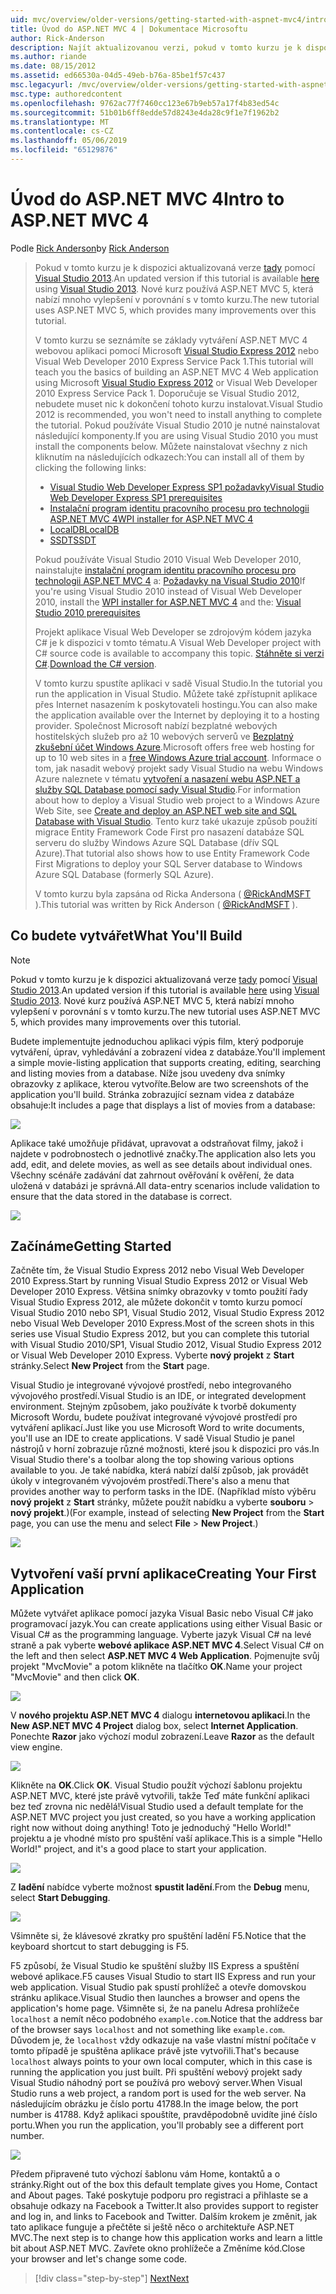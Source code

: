 ```yaml
---
uid: mvc/overview/older-versions/getting-started-with-aspnet-mvc4/intro-to-aspnet-mvc-4
title: Úvod do ASP.NET MVC 4 | Dokumentace Microsoftu
author: Rick-Anderson
description: Najít aktualizovanou verzi, pokud v tomto kurzu je k dispozici zde prostřednictvím sady Visual Studio 2013. Nové kurz používá ASP.NET MVC 5, která nabízí mnoho vylepšení v porovnání s t...
ms.author: riande
ms.date: 08/15/2012
ms.assetid: ed66530a-04d5-49eb-b76a-85be1f57c437
msc.legacyurl: /mvc/overview/older-versions/getting-started-with-aspnet-mvc4/intro-to-aspnet-mvc-4
msc.type: authoredcontent
ms.openlocfilehash: 9762ac77f7460cc123e67b9eb57a17f4b83ed54c
ms.sourcegitcommit: 51b01b6ff8edde57d8243e4da28c9f1e7f1962b2
ms.translationtype: MT
ms.contentlocale: cs-CZ
ms.lasthandoff: 05/06/2019
ms.locfileid: "65129876"
---
```

# <a name="intro-to-aspnet-mvc-4"></a><span data-ttu-id="5f353-104">Úvod do ASP.NET MVC 4</span><span class="sxs-lookup"><span data-stu-id="5f353-104">Intro to ASP.NET MVC 4</span></span>

<span data-ttu-id="5f353-105">Podle [Rick Anderson]((https://twitter.com/RickAndMSFT))</span><span class="sxs-lookup"><span data-stu-id="5f353-105">by [Rick Anderson]((https://twitter.com/RickAndMSFT))</span></span>

> <span data-ttu-id="5f353-106">Pokud v tomto kurzu je k dispozici aktualizovaná verze [tady](../../getting-started/introduction/getting-started.md) pomocí [Visual Studio 2013](https://my.visualstudio.com/Downloads?q=visual%20studio%202013).</span><span class="sxs-lookup"><span data-stu-id="5f353-106">An updated version if this tutorial is available [here](../../getting-started/introduction/getting-started.md) using [Visual Studio 2013](https://my.visualstudio.com/Downloads?q=visual%20studio%202013).</span></span> <span data-ttu-id="5f353-107">Nové kurz používá ASP.NET MVC 5, která nabízí mnoho vylepšení v porovnání s v tomto kurzu.</span><span class="sxs-lookup"><span data-stu-id="5f353-107">The new tutorial uses ASP.NET MVC 5, which provides many improvements over this tutorial.</span></span>
>
> <span data-ttu-id="5f353-108">V tomto kurzu se seznámíte se základy vytváření ASP.NET MVC 4 webovou aplikaci pomocí Microsoft [Visual Studio Express 2012](https://www.microsoft.com/visualstudio/11/products/express) nebo Visual Web Developer 2010 Express Service Pack 1.</span><span class="sxs-lookup"><span data-stu-id="5f353-108">This tutorial will teach you the basics of building an ASP.NET MVC 4 Web application using Microsoft [Visual Studio Express 2012](https://www.microsoft.com/visualstudio/11/products/express) or Visual Web Developer 2010 Express Service Pack 1.</span></span> <span data-ttu-id="5f353-109">Doporučuje se Visual Studio 2012, nebudete muset nic k dokončení tohoto kurzu instalovat.</span><span class="sxs-lookup"><span data-stu-id="5f353-109">Visual Studio 2012 is recommended, you won't need to install anything to complete the tutorial.</span></span> <span data-ttu-id="5f353-110">Pokud používáte Visual Studio 2010 je nutné nainstalovat následující komponenty.</span><span class="sxs-lookup"><span data-stu-id="5f353-110">If you are using Visual Studio 2010 you must install the components below.</span></span> <span data-ttu-id="5f353-111">Můžete nainstalovat všechny z nich kliknutím na následujících odkazech:</span><span class="sxs-lookup"><span data-stu-id="5f353-111">You can install all of them by clicking the following links:</span></span>
>
> - [<span data-ttu-id="5f353-112">Visual Studio Web Developer Express SP1 požadavky</span><span class="sxs-lookup"><span data-stu-id="5f353-112">Visual Studio Web Developer Express SP1 prerequisites</span></span>](https://www.microsoft.com/web/gallery/install.aspx?appid=VWD2010SP1Pack)
> - [<span data-ttu-id="5f353-113">Instalační program identitu pracovního procesu pro technologii ASP.NET MVC 4</span><span class="sxs-lookup"><span data-stu-id="5f353-113">WPI installer for ASP.NET MVC 4</span></span>](https://go.microsoft.com/fwlink/?LinkId=243392)
> - [<span data-ttu-id="5f353-114">LocalDB</span><span class="sxs-lookup"><span data-stu-id="5f353-114">LocalDB</span></span>](https://www.microsoft.com/web/gallery/install.aspx?appid=SQLLocalDBOnly_11_0)
> - [<span data-ttu-id="5f353-115">SSDT</span><span class="sxs-lookup"><span data-stu-id="5f353-115">SSDT</span></span>](https://blogs.msdn.com/b/rickandy/archive/2012/08/02/installing-and-using-sql-server-data-tools-ssdt-on-visual-studio-2010-and-vwd.aspx)
>
> <span data-ttu-id="5f353-116">Pokud používáte Visual Studio 2010 Visual Web Developer 2010, nainstalujte [instalační program identitu pracovního procesu pro technologii ASP.NET MVC 4](https://go.microsoft.com/fwlink/?LinkId=243392) a: [Požadavky na Visual Studio 2010](https://www.microsoft.com/web/gallery/install.aspx?appsxml=&amp;appid=VS2010SP1Pack)</span><span class="sxs-lookup"><span data-stu-id="5f353-116">If you're using Visual Studio 2010 instead of Visual Web Developer 2010, install the [WPI installer for ASP.NET MVC 4](https://go.microsoft.com/fwlink/?LinkId=243392) and the: [Visual Studio 2010 prerequisites](https://www.microsoft.com/web/gallery/install.aspx?appsxml=&amp;appid=VS2010SP1Pack)</span></span>
>
> <span data-ttu-id="5f353-117">Projekt aplikace Visual Web Developer se zdrojovým kódem jazyka C# je k dispozici v tomto tématu.</span><span class="sxs-lookup"><span data-stu-id="5f353-117">A Visual Web Developer project with C# source code is available to accompany this topic.</span></span> <span data-ttu-id="5f353-118">[Stáhněte si verzi C#](https://code.msdn.microsoft.com/Intro-to-ASPNET-MVC-4-61d0219d/file/114480/1/MvcMovie.zip).</span><span class="sxs-lookup"><span data-stu-id="5f353-118">[Download the C# version](https://code.msdn.microsoft.com/Intro-to-ASPNET-MVC-4-61d0219d/file/114480/1/MvcMovie.zip).</span></span>
>
> <span data-ttu-id="5f353-119">V tomto kurzu spustíte aplikaci v sadě Visual Studio.</span><span class="sxs-lookup"><span data-stu-id="5f353-119">In the tutorial you run the application in Visual Studio.</span></span> <span data-ttu-id="5f353-120">Můžete také zpřístupnit aplikace přes Internet nasazením k poskytovateli hostingu.</span><span class="sxs-lookup"><span data-stu-id="5f353-120">You can also make the application available over the Internet by deploying it to a hosting provider.</span></span> <span data-ttu-id="5f353-121">Společnost Microsoft nabízí bezplatné webových hostitelských služeb pro až 10 webových serverů ve [Bezplatný zkušební účet Windows Azure](https://www.windowsazure.com/pricing/free-trial/?WT.mc_id=A443DD604).</span><span class="sxs-lookup"><span data-stu-id="5f353-121">Microsoft offers free web hosting for up to 10 web sites in a [free Windows Azure trial account](https://www.windowsazure.com/pricing/free-trial/?WT.mc_id=A443DD604).</span></span> <span data-ttu-id="5f353-122">Informace o tom, jak nasadit webový projekt sady Visual Studio na webu Windows Azure naleznete v tématu [vytvoření a nasazení webu ASP.NET a služby SQL Database pomocí sady Visual Studio](https://docs.microsoft.com/dotnet/azure/).</span><span class="sxs-lookup"><span data-stu-id="5f353-122">For information about how to deploy a Visual Studio web project to a Windows Azure Web Site, see [Create and deploy an ASP.NET web site and SQL Database with Visual Studio](https://docs.microsoft.com/dotnet/azure/).</span></span> <span data-ttu-id="5f353-123">Tento kurz také ukazuje způsob použití migrace Entity Framework Code First pro nasazení databáze SQL serveru do služby Windows Azure SQL Database (dřív SQL Azure).</span><span class="sxs-lookup"><span data-stu-id="5f353-123">That tutorial also shows how to use Entity Framework Code First Migrations to deploy your SQL Server database to Windows Azure SQL Database (formerly SQL Azure).</span></span>
>
> <span data-ttu-id="5f353-124">V tomto kurzu byla zapsána od Ricka Andersona ( [ @RickAndMSFT ](https://twitter.com/#!/RickAndMSFT) ).</span><span class="sxs-lookup"><span data-stu-id="5f353-124">This tutorial was written by Rick Anderson ( [@RickAndMSFT](https://twitter.com/#!/RickAndMSFT) ).</span></span>

## <a name="what-youll-build"></a><span data-ttu-id="5f353-125">Co budete vytvářet</span><span class="sxs-lookup"><span data-stu-id="5f353-125">What You'll Build</span></span>

> [!NOTE]
> <span data-ttu-id="5f353-126">Pokud v tomto kurzu je k dispozici aktualizovaná verze [tady](../../getting-started/introduction/getting-started.md) pomocí [Visual Studio 2013](https://my.visualstudio.com/Downloads?q=visual%20studio%202013).</span><span class="sxs-lookup"><span data-stu-id="5f353-126">An updated version if this tutorial is available [here](../../getting-started/introduction/getting-started.md) using [Visual Studio 2013](https://my.visualstudio.com/Downloads?q=visual%20studio%202013).</span></span> <span data-ttu-id="5f353-127">Nové kurz používá ASP.NET MVC 5, která nabízí mnoho vylepšení v porovnání s v tomto kurzu.</span><span class="sxs-lookup"><span data-stu-id="5f353-127">The new tutorial uses ASP.NET MVC 5, which provides many improvements over this tutorial.</span></span>

<span data-ttu-id="5f353-128">Budete implementujte jednoduchou aplikaci výpis film, který podporuje vytváření, úprav, vyhledávání a zobrazení videa z databáze.</span><span class="sxs-lookup"><span data-stu-id="5f353-128">You'll implement a simple movie-listing application that supports creating, editing, searching and listing movies from a database.</span></span> <span data-ttu-id="5f353-129">Níže jsou uvedeny dva snímky obrazovky z aplikace, kterou vytvoříte.</span><span class="sxs-lookup"><span data-stu-id="5f353-129">Below are two screenshots of the application you'll build.</span></span> <span data-ttu-id="5f353-130">Stránka zobrazující seznam videa z databáze obsahuje:</span><span class="sxs-lookup"><span data-stu-id="5f353-130">It includes a page that displays a list of movies from a database:</span></span>

![](intro-to-aspnet-mvc-4/_static/image1.png)

<span data-ttu-id="5f353-131">Aplikace také umožňuje přidávat, upravovat a odstraňovat filmy, jakož i najdete v podrobnostech o jednotlivé značky.</span><span class="sxs-lookup"><span data-stu-id="5f353-131">The application also lets you add, edit, and delete movies, as well as see details about individual ones.</span></span> <span data-ttu-id="5f353-132">Všechny scénáře zadávání dat zahrnout ověřování k ověření, že data uložená v databázi je správná.</span><span class="sxs-lookup"><span data-stu-id="5f353-132">All data-entry scenarios include validation to ensure that the data stored in the database is correct.</span></span>

![](intro-to-aspnet-mvc-4/_static/image2.png)

## <a name="getting-started"></a><span data-ttu-id="5f353-133">Začínáme</span><span class="sxs-lookup"><span data-stu-id="5f353-133">Getting Started</span></span>

<span data-ttu-id="5f353-134">Začněte tím, že Visual Studio Express 2012 nebo Visual Web Developer 2010 Express.</span><span class="sxs-lookup"><span data-stu-id="5f353-134">Start by running Visual Studio Express 2012 or Visual Web Developer 2010 Express.</span></span> <span data-ttu-id="5f353-135">Většina snímky obrazovky v tomto použití řady Visual Studio Express 2012, ale můžete dokončit v tomto kurzu pomocí Visual Studio 2010 nebo SP1, Visual Studio 2012, Visual Studio Express 2012 nebo Visual Web Developer 2010 Express.</span><span class="sxs-lookup"><span data-stu-id="5f353-135">Most of the screen shots in this series use Visual Studio Express 2012, but you can complete this tutorial with Visual Studio 2010/SP1, Visual Studio 2012, Visual Studio Express 2012 or Visual Web Developer 2010 Express.</span></span> <span data-ttu-id="5f353-136">Vyberte **nový projekt** z **Start** stránky.</span><span class="sxs-lookup"><span data-stu-id="5f353-136">Select **New Project** from the **Start** page.</span></span>

<span data-ttu-id="5f353-137">Visual Studio je integrované vývojové prostředí, nebo integrovaného vývojového prostředí.</span><span class="sxs-lookup"><span data-stu-id="5f353-137">Visual Studio is an IDE, or integrated development environment.</span></span> <span data-ttu-id="5f353-138">Stejným způsobem, jako používáte k tvorbě dokumenty Microsoft Wordu, budete používat integrované vývojové prostředí pro vytváření aplikací.</span><span class="sxs-lookup"><span data-stu-id="5f353-138">Just like you use Microsoft Word to write documents, you'll use an IDE to create applications.</span></span> <span data-ttu-id="5f353-139">V sadě Visual Studio je panel nástrojů v horní zobrazuje různé možnosti, které jsou k dispozici pro vás.</span><span class="sxs-lookup"><span data-stu-id="5f353-139">In Visual Studio there's a toolbar along the top showing various options available to you.</span></span> <span data-ttu-id="5f353-140">Je také nabídka, která nabízí další způsob, jak provádět úkoly v integrovaném vývojovém prostředí.</span><span class="sxs-lookup"><span data-stu-id="5f353-140">There's also a menu that provides another way to perform tasks in the IDE.</span></span> <span data-ttu-id="5f353-141">(Například místo výběru **nový projekt** z **Start** stránky, můžete použít nabídku a vyberte **souboru** &gt; **nový projekt**.)</span><span class="sxs-lookup"><span data-stu-id="5f353-141">(For example, instead of selecting **New Project** from the **Start** page, you can use the menu and select **File** &gt; **New Project**.)</span></span>

![](intro-to-aspnet-mvc-4/_static/image3.png)

## <a name="creating-your-first-application"></a><span data-ttu-id="5f353-142">Vytvoření vaší první aplikace</span><span class="sxs-lookup"><span data-stu-id="5f353-142">Creating Your First Application</span></span>

<span data-ttu-id="5f353-143">Můžete vytvářet aplikace pomocí jazyka Visual Basic nebo Visual C# jako programovací jazyk.</span><span class="sxs-lookup"><span data-stu-id="5f353-143">You can create applications using either Visual Basic or Visual C# as the programming language.</span></span> <span data-ttu-id="5f353-144">Vyberte jazyk Visual C# na levé straně a pak vyberte **webové aplikace ASP.NET MVC 4**.</span><span class="sxs-lookup"><span data-stu-id="5f353-144">Select Visual C# on the left and then select **ASP.NET MVC 4 Web Application**.</span></span> <span data-ttu-id="5f353-145">Pojmenujte svůj projekt &quot;MvcMovie&quot; a potom klikněte na tlačítko **OK**.</span><span class="sxs-lookup"><span data-stu-id="5f353-145">Name your project &quot;MvcMovie&quot; and then click **OK**.</span></span>

![](intro-to-aspnet-mvc-4/_static/image4.png)

<span data-ttu-id="5f353-146">V **nového projektu ASP.NET MVC 4** dialogu **internetovou aplikaci**.</span><span class="sxs-lookup"><span data-stu-id="5f353-146">In the **New ASP.NET MVC 4 Project** dialog box, select **Internet Application**.</span></span> <span data-ttu-id="5f353-147">Ponechte **Razor** jako výchozí modul zobrazení.</span><span class="sxs-lookup"><span data-stu-id="5f353-147">Leave **Razor** as the default view engine.</span></span>

![](intro-to-aspnet-mvc-4/_static/image5.png)

<span data-ttu-id="5f353-148">Klikněte na **OK**.</span><span class="sxs-lookup"><span data-stu-id="5f353-148">Click **OK**.</span></span> <span data-ttu-id="5f353-149">Visual Studio použít výchozí šablonu projektu ASP.NET MVC, které jste právě vytvořili, takže Teď máte funkční aplikaci bez teď zrovna nic nedělá!</span><span class="sxs-lookup"><span data-stu-id="5f353-149">Visual Studio used a default template for the ASP.NET MVC project you just created, so you have a working application right now without doing anything!</span></span> <span data-ttu-id="5f353-150">Toto je jednoduchý &quot;Hello World!&quot; projektu a je vhodné místo pro spuštění vaší aplikace.</span><span class="sxs-lookup"><span data-stu-id="5f353-150">This is a simple &quot;Hello World!&quot; project, and it's a good place to start your application.</span></span>

![](intro-to-aspnet-mvc-4/_static/image6.png)

<span data-ttu-id="5f353-151">Z **ladění** nabídce vyberte možnost **spustit ladění**.</span><span class="sxs-lookup"><span data-stu-id="5f353-151">From the **Debug** menu, select **Start Debugging**.</span></span>

![](intro-to-aspnet-mvc-4/_static/image7.png)

<span data-ttu-id="5f353-152">Všimněte si, že klávesové zkratky pro spuštění ladění F5.</span><span class="sxs-lookup"><span data-stu-id="5f353-152">Notice that the keyboard shortcut to start debugging is F5.</span></span>

<span data-ttu-id="5f353-153">F5 způsobí, že Visual Studio ke spuštění služby IIS Express a spuštění webové aplikace.</span><span class="sxs-lookup"><span data-stu-id="5f353-153">F5 causes Visual Studio to start IIS Express and run your web application.</span></span> <span data-ttu-id="5f353-154">Visual Studio pak spustí prohlížeč a otevře domovskou stránku aplikace.</span><span class="sxs-lookup"><span data-stu-id="5f353-154">Visual Studio then launches a browser and opens the application's home page.</span></span> <span data-ttu-id="5f353-155">Všimněte si, že na panelu Adresa prohlížeče `localhost` a nemít něco podobného `example.com`.</span><span class="sxs-lookup"><span data-stu-id="5f353-155">Notice that the address bar of the browser says `localhost` and not something like `example.com`.</span></span> <span data-ttu-id="5f353-156">Důvodem je, že `localhost` vždy odkazuje na vaše vlastní místní počítače v tomto případě je spuštěna aplikace právě jste vytvořili.</span><span class="sxs-lookup"><span data-stu-id="5f353-156">That's because `localhost` always points to your own local computer, which in this case is running the application you just built.</span></span> <span data-ttu-id="5f353-157">Při spuštění webový projekt sady Visual Studio náhodný port se používá pro webový server.</span><span class="sxs-lookup"><span data-stu-id="5f353-157">When Visual Studio runs a web project, a random port is used for the web server.</span></span> <span data-ttu-id="5f353-158">Na následujícím obrázku je číslo portu 41788.</span><span class="sxs-lookup"><span data-stu-id="5f353-158">In the image below, the port number is 41788.</span></span> <span data-ttu-id="5f353-159">Když aplikaci spouštíte, pravděpodobně uvidíte jiné číslo portu.</span><span class="sxs-lookup"><span data-stu-id="5f353-159">When you run the application, you'll probably see a different port number.</span></span>

![](intro-to-aspnet-mvc-4/_static/image8.png)

<span data-ttu-id="5f353-160">Předem připravené tuto výchozí šablonu vám Home, kontaktů a o stránky.</span><span class="sxs-lookup"><span data-stu-id="5f353-160">Right out of the box this default template gives you Home, Contact and About pages.</span></span> <span data-ttu-id="5f353-161">Také poskytuje podporu pro registraci a přihlaste se a obsahuje odkazy na Facebook a Twitter.</span><span class="sxs-lookup"><span data-stu-id="5f353-161">It also provides support to register and log in, and links to Facebook and Twitter.</span></span> <span data-ttu-id="5f353-162">Dalším krokem je změnit, jak tato aplikace funguje a přečtěte si ještě něco o architektuře ASP.NET MVC.</span><span class="sxs-lookup"><span data-stu-id="5f353-162">The next step is to change how this application works and learn a little bit about ASP.NET MVC.</span></span> <span data-ttu-id="5f353-163">Zavřete okno prohlížeče a Změníme kód.</span><span class="sxs-lookup"><span data-stu-id="5f353-163">Close your browser and let's change some code.</span></span>

> [!div class="step-by-step"]
> [<span data-ttu-id="5f353-164">Next</span><span class="sxs-lookup"><span data-stu-id="5f353-164">Next</span></span>](adding-a-controller.md)
